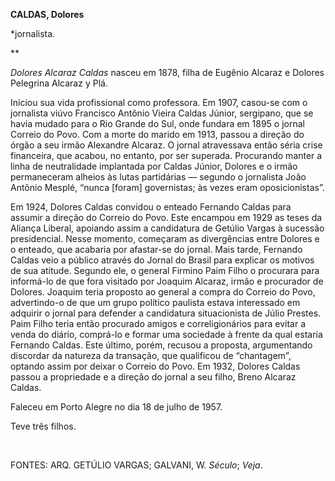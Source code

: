 **CALDAS, Dolores**

\*jornalista.

** 

*Dolores Alcaraz Caldas* nasceu em 1878, filha de Eugênio Alcaraz e
Dolores Pelegrina Alcaraz y Plá.

Iniciou sua vida profissional como professora. Em 1907, casou-se com o
jornalista viúvo Francisco Antônio Vieira Caldas Júnior, sergipano, que
se havia mudado para o Rio Grande do Sul, onde fundara em 1895 o jornal
Correio do Povo. Com a morte do marido em 1913, passou a direção do
órgão a seu irmão Alexandre Alcaraz. O jornal atravessava então séria
crise financeira, que acabou, no entanto, por ser superada. Procurando
manter a linha de neutralidade implantada por Caldas Júnior, Dolores e o
irmão permaneceram alheios às lutas partidárias — segundo o jornalista
João Antônio Mesplé, “nunca [foram] governistas; às vezes eram
oposicionistas”.

Em 1924, Dolores Caldas convidou o enteado Fernando Caldas para assumir
a direção do Correio do Povo. Este encampou em 1929 as teses da Aliança
Liberal, apoiando assim a candidatura de Getúlio Vargas à sucessão
presidencial. Nesse momento, começaram as divergências entre Dolores e o
enteado, que acabaria por afastar-se do jornal. Mais tarde, Fernando
Caldas veio a público através do Jornal do Brasil para explicar os
motivos de sua atitude. Segundo ele, o general Firmino Paim Filho o
procurara para informá-lo de que fora visitado por Joaquim Alcaraz,
irmão e procurador de Dolores. Joaquim teria proposto ao general a
compra do Correio do Povo, advertindo-o de que um grupo político
paulista estava interessado em adquirir o jornal para defender a
candidatura situacionista de Júlio Prestes. Paim Filho teria então
procurado amigos e correligionários para evitar a venda do diário,
comprá-lo e formar uma sociedade à frente da qual estaria Fernando
Caldas. Este último, porém, recusou a proposta, argumentando discordar
da natureza da transação, que qualificou de “chantagem”, optando assim
por deixar o Correio do Povo. Em 1932, Dolores Caldas passou a
propriedade e a direção do jornal a seu filho, Breno Alcaraz Caldas.

Faleceu em Porto Alegre no dia 18 de julho de 1957.

Teve três filhos.

 

FONTES: ARQ. GETÚLIO VARGAS; GALVANI, W. *Século*; *Veja*.
